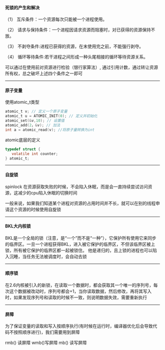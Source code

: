 #### 死锁的产生和解决

（1） 互斥条件：一个资源每次只能被一个进程使用。

（2） 请求与保持条件：一个进程因请求资源而阻塞时，对已获得的资源保持不放。

（3） 不剥夺条件:进程已获得的资源，在末使用完之前，不能强行剥夺。

（4） 循环等待条件:若干进程之间形成一种头尾相接的循环等待资源关系。

可以通过在使用前对资源进行检验（银行家算法）, 通过引用计数，通过转让资源所有权，总之破坏上述四个条件之一即可

---

#### 原子变量

使用atomic_t类型

```c
atomic_t v; // 定义一个原子变量
atomic_t u = ATOMIC_INIT(0); // 定义并初始化
atomic_set(&v,10); // 设置值
atomic_add(2，&v); // 加法
int a = atomic_read(v); //将原子量转换为int
```

atomic底层的定义

```c
typedef struct {
   volatile int counter;
} atomic_t;
```

---

#### 自旋锁

spinlock 在资源获取失败的时候，不会陷入休眠，而是会一直持续尝试访问资源，这减少的cpu陷入休眠的切换时间

一般来说，如果我们知道某个进程对资源的占用时间并不长，就可以在别的线程申请这个资源的时候使用自旋锁

---

#### BKL大内核锁

BKL是一个全局的锁（注意，是“一个”而不是“一种”），它保护所有使用它来同步的临界区。一旦一个进程获得BKL，进入被它保护的临界区，不但该临界区被上锁，所有被它保护的临界区都一起被锁住。
他是递归的，且上锁的进程也可以陷入沉睡，当任务无法被调度时，会自动去锁

---

#### 顺序锁

在2.6内核被引入的新锁，在读取一个数据时，都会获取其一个唯一的序列号，每次这个数据被改动时，序列号都会+1，当你读取数据，然后修改，再将其写入时，如果发现序列号和读取的时候不一致，则说明数据失效，需要重新执行

---

#### 屏障

为了保证变量的读取和写入按顺序执行(有时候在运行时，编译器优化后会导致代码不按照顺序进行)，我们需要用到屏障

rmb() 读屏障 wmb()写屏障 mb() 读写屏障